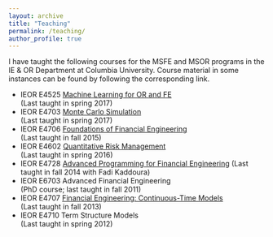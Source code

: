 ```yaml
---
layout: archive
title: "Teaching"
permalink: /teaching/
author_profile: true
---
```


<!---
{% include base_path %}

{% for post in site.teaching reversed %}
  {% include archive-single.html %}
{% endfor %}
--->

I have taught the following courses for the MSFE and MSOR programs in the IE & OR Department at Columbia University. Course material in some instances can be found by following the corresponding link.

* IEOR E4525  [Machine Learning for OR and FE](/teaching/ml-orfe)  
              (Last taught in spring 2017)
* IEOR E4703  [Monte Carlo Simulation](/teaching/monte-carlo)    
              (Last taught in spring 2017) 
* IEOR E4706  [Foundations of Financial Engineering](/teaching/foundations-fe)  
              (Last taught in fall 2015) 
* IEOR E4602  [Quantitative Risk Management](/teaching/qrm)  
              (Last taught in spring 2016) 
* IEOR E4728  [Advanced Programming for Financial Engineering](https://martin-haugh.github.io/files/IEOR_E4728_Logistics_2014.pdf) 
              (Last taught in fall 2014 with Fadi Kaddoura) 
* IEOR E6703  Advanced Financial Engineering   
              (PhD course; last taught in fall 2011) 
* IEOR E4707  [Financial Engineering: Continuous-Time Models](/teaching/cts-time-models)   
              (Last taught in fall 2013) 
* IEOR E4710  Term Structure Models   
              (Last taught in spring 2012) 

